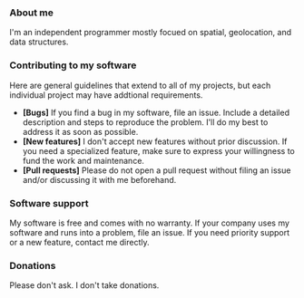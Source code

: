 ### About me

I'm an independent programmer mostly focued on spatial, geolocation, and data structures.

### Contributing to my software

Here are general guidelines that extend to all of my projects, but each individual project may have addtional requirements.

- **[Bugs]** If you find a bug in my software, file an issue. Include a detailed description and steps to reproduce the problem. I'll do my best to address it as soon as possible.
- **[New features]** I don't accept new features without prior discussion. If you need a specialized feature, make sure to express your willingness to fund the work and maintenance.
- **[Pull requests]** Please do not open a pull request without filing an issue and/or discussing it with me beforehand.

### Software support 

My software is free and comes with no warranty.
If your company uses my software and runs into a problem, file an issue.
If you need priority support or a new feature, contact me directly.

### Donations

Please don't ask. I don't take donations.
